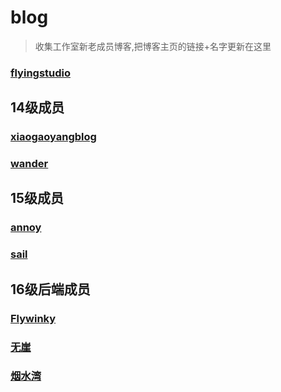 # blog
>收集工作室新老成员博客,把博客主页的链接+名字更新在这里

### [flyingstudio](http://blog.flyingstudio.online/)

## 14级成员
### [xiaogaoyangblog](https://blog.xgy666.cn/)
### [wander](http://wander.leanote.com/)

## 15级成员
### [annoy](http://www.cumter.cn/)
### [sail](http://www.sail.name/)

## 16级后端成员
### [Flywinky](http://flywinky.top/)
### [无崖](http://wuya00.top/)
### [烟水湾](https://qzdchw.github.io/)

